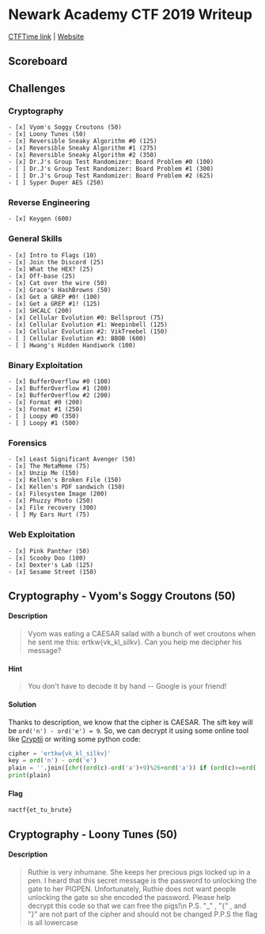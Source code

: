 # Newark Academy CTF 2019 Writeup
[CTFTime link](https://ctftime.org/event/869) | [Website](https://www.nactf.com/)

## Scoreboard

## Challenges
### Cryptography
	- [x] Vyom's Soggy Croutons (50)
	- [x] Loony Tunes (50)
	- [x] Reversible Sneaky Algorithm #0 (125)
	- [x] Reversible Sneaky Algorithm #1 (275)
	- [x] Reversible Sneaky Algorithm #2 (350)
	- [x] Dr.J's Group Test Randomizer: Board Problem #0 (100)
	- [ ] Dr.J's Group Test Randomizer: Board Problem #1 (300)
	- [ ] Dr.J's Group Test Randomizer: Board Problem #2 (625)
	- [ ] Syper Duper AES (250)
### Reverse Engineering
	- [x] Keygen (600)
### General Skills
	- [x] Intro to Flags (10)
	- [x] Join the Discord (25)
	- [x] What the HEX? (25)
	- [x] Off-base (25)
	- [x] Cat over the wire (50)
	- [x] Grace's HashBrowns (50)
	- [x] Get a GREP #0! (100)
	- [x] Get a GREP #1! (125)
	- [x] SHCALC (200)
	- [x] Cellular Evolution #0: Bellsprout (75)
	- [x] Cellular Evolution #1: Weepinbell (125)
	- [x] Cellular Evolution #2: VikTreebel (150)
	- [ ] Cellular Evolution #3: BBOB (600)
	- [ ] Hwang's Hidden Handiwork (100)
### Binary Exploitation
	- [x] BufferOverflow #0 (100)
	- [x] BufferOverflow #1 (200)
	- [x] BufferOverflow #2 (200)
	- [x] Format #0 (200)
	- [x] Format #1 (250)
	- [ ] Loopy #0 (350)
	- [ ] Loopy #1 (500)
### Forensics
	- [x] Least Significant Avenger (50)
	- [x] The MetaMeme (75)
	- [x] Unzip Me (150)
	- [x] Kellen's Broken File (150)
	- [x] Kellen's PDF sandwich (150)
	- [x] Filesystem Image (200)
	- [x] Phuzzy Photo (250)
	- [x] File recovery (300)
	- [ ] My Ears Hurt (75)
### Web Exploitation
	- [x] Pink Panther (50)
	- [x] Scooby Doo (100)
	- [x] Dexter's Lab (125)
	- [x] Sesame Street (150)

## Cryptography - Vyom's Soggy Croutons (50)
#### Description
> Vyom was eating a CAESAR salad with a bunch of wet croutons when he sent me this: ertkw{vk_kl_silkv}. Can you help me decipher his message?
#### Hint
> You don't have to decode it by hand -- Google is your friend!
#### Solution
Thanks to description, we know that the cipher is CAESAR. The sift key will be `ord('n') - ord('e') = 9`. 
So, we can decrypt it using some online tool like [Cryptii](https://cryptii.com/) or writing some python code:
```python
cipher = 'ertkw{vk_kl_silkv}'
key = ord('n') - ord('e')
plain = ''.join([chr((ord(c)-ord('a')+9)%26+ord('a')) if (ord(c)>=ord('a') and ord(c)<=ord('z')) else c for c in cipher])
print(plain)
```
#### Flag
`nactf{et_tu_brute}`

## Cryptography - Loony Tunes (50)
#### Description
> Ruthie is very inhumane. She keeps her precious pigs locked up in a pen. I heard that this secret message is the password to unlocking the gate to her PIGPEN. Unfortunately, Ruthie does not want people unlocking the gate so she encoded the password. Please help decrypt this code so that we can free the pigs!\n
P.S. "\_" , "{" , and "}" are not part of the cipher and should not be changed
P.P.S the flag is all lowercase


